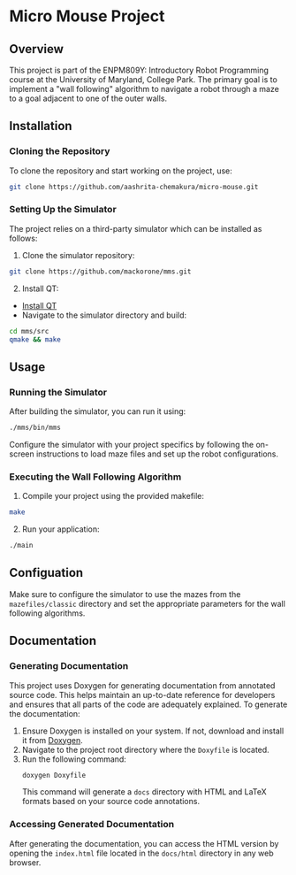 # Micro Mouse Project

## Overview
This project is part of the ENPM809Y: Introductory Robot Programming course at the University of Maryland, College Park. The primary goal is to implement a "wall following" algorithm to navigate a robot through a maze to a goal adjacent to one of the outer walls. 

## Installation

### Cloning the Repository
To clone the repository and start working on the project, use:
```bash
git clone https://github.com/aashrita-chemakura/micro-mouse.git
```
### Setting Up the Simulator
The project relies on a third-party simulator which can be installed as follows:
1. Clone the simulator repository:
```bash
git clone https://github.com/mackorone/mms.git
```
2. Install QT:
- [Install QT](https://www.qt.io/download-qt-installer)
- Navigate to the simulator directory and build:
```bash
cd mms/src
qmake && make
```
## Usage
### Running the Simulator
After building the simulator, you can run it using:
```bash
./mms/bin/mms
```
Configure the simulator with your project specifics by following the on-screen instructions to load maze files and set up the robot configurations.

### Executing the Wall Following Algorithm
1. Compile your project using the provided makefile:
```bash
make
```
2. Run your application:
```bash
./main
```
## Configuation
Make sure to configure the simulator to use the mazes from the `mazefiles/classic` directory and set the appropriate parameters for the wall following algorithms.

## Documentation

### Generating Documentation
This project uses Doxygen for generating documentation from annotated source code. This helps maintain an up-to-date reference for developers and ensures that all parts of the code are adequately explained. To generate the documentation:

1. Ensure Doxygen is installed on your system. If not, download and install it from [Doxygen](http://www.doxygen.nl/download.html).
2. Navigate to the project root directory where the `Doxyfile` is located.
3. Run the following command:
   ```bash
   doxygen Doxyfile
   ```
   This command will generate a `docs` directory with HTML and LaTeX formats based on your source code annotations.
### Accessing Generated Documentation
After generating the documentation, you can access the HTML version by opening the `index.html` file located in the `docs/html` directory in any web browser.
